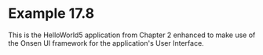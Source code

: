 Example 17.8
============
This is the HelloWorld5 application from Chapter 2 enhanced to make use of the Onsen UI framework for the application's User Interface. 